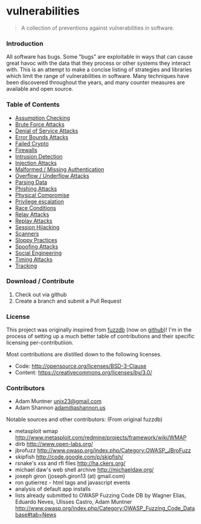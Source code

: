 # vulnerabilities

> A collection of preventions against vulnerabilities in software.

### Introduction

All software has bugs. Some "bugs" are exploitable in ways that can cause great havoc with the data that they process or other systems they interact with. This is an attempt to make a concise listing of strategies and libraries which limit the range of vulnerabilities in software. Many techniques have been discovered throughout the years, and many counter measures are available and open source.

### Table of Contents

  - [Assumption Checking](docs/assumptions.md)
  - [Brute Force Attacks](docs/brute-force.md)
  - [Denial of Service Attacks](docs/denial-of-service.md)
  - [Error Bounds Attacks](docs/error-bounds.md)
  - [Failed Crypto](docs/failed-crypto.md)
  - [Firewalls](docs/firewalls.md)
  - [Intrusion Detection](docs/intrusion-detection.md)
  - [Injection Attacks](docs/injection-attacks.md)
  - [Malformed / Missing Authentication](docs/malformed-auth.md)
  - [Overflow / Underflow Attacks](docs/overflow.md)
  - [Parsing Data](docs/parsing-data.md)
  - [Phishing Attacks](docs/phishing.md)
  - [Physical Compromise](docs/physical-compromise.md)
  - [Privilege escalation](docs/privilege-escalation.md)
  - [Race Conditions](docs/race-conditions.md)
  - [Relay Attacks](docs/relay-attacks.md)
  - [Replay Attacks](docs/replay-attacks.md)
  - [Session Hijacking](docs/session-hijacking.md)
  - [Scanners](docs/scanners.md)
  - [Sloppy Practices](docs/sloppy.md)
  - [Spoofing Attacks](docs/social-engineering.md)
  - [Social Engineering](docs/spoofing.md)
  - [Timing Attacks](docs/timing-attacks.md)
  - [Tracking](docs/tracking.md)

### Download / Contribute

1. Check out via github
1. Create a branch and submit a Pull Request

### License

This project was originally inspired from [fuzzdb](https://code.google.com/p/fuzzdb/) (now on [github](https://github.com/fuzzdb-project/fuzzdb))! I'm in the process of setting up a much better table of contributions and their specific licensing per-contributiion.

Most contributions are distilled down to the following licenses.

- Code: http://opensource.org/licenses/BSD-3-Clause
- Content: https://creativecommons.org/licenses/by/3.0/

### Contributors

- Adam Muntner <unix23@gmail.com>
- Adam Shannon <adam@ashannon.us>

Notable sources and other contributors: (From original fuzzdb)

- metasploit wmap http://www.metasploit.com/redmine/projects/framework/wiki/WMAP
- dirb http://www.open-labs.org/
- jbrofuzz http://www.owasp.org/index.php/Category:OWASP_JBroFuzz
- skipfish http://code.google.com/p/skipfish/
- rsnake's xss and rfi files http://ha.ckers.org/
- michael daw's web shell archive http://michaeldaw.org/
- joseph giron (joseph.giron13 (at) gmail.com)
- ron gutierrez - html tags and javascript events
- analysis of default app installs
- lists already submitted to OWASP Fuzzing Code DB by Wagner Elias, Eduardo Neves, Ulisses Castro, Adam Muntner http://www.owasp.org/index.php/Category:OWASP_Fuzzing_Code_Database#tab=News
